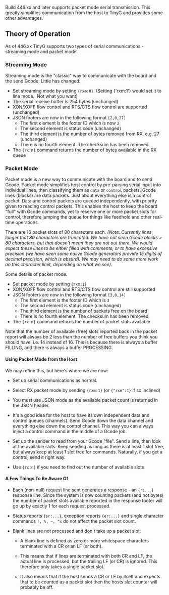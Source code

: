 Build 446.xx and later supports packet mode serial transmission. This greatly simplifies communication from the host to TinyG and provides some other advantages.

## Theory of Operation
As of 446.xx TinyG supports two types of serial communications - streaming mode and packet mode.
### Streaming Mode
Streaming mode is the "classic" way to communicate with the board and the send Gcode. Little has changed:

- Set streaming mode by setting `{rxm:0}`. (Setting {'rxm:1'} would set it to line mode.. Not what you want)
- The serial receive buffer is 254 bytes (unchanged)
- XON/XOFF flow control and RTS/CTS flow control are supported (unchanged)
- JSON footers are now in the following format `[2,0,27]`
  - The first element is the footer ID which is now `2`
  - The second element is status code (unchanged)
  - The third element is the number of bytes removed from RX, e.g. 27 (unchanged)
  - There is no fourth element. The checksum has been removed.
- The `{rx:n}` command returns the number of bytes available in the RX queue

### Packet Mode
Packet mode is a new way to communicate with the board and to send Gcode. Packet mode simplifies host control by pre-parsing serial input into individual lines, then classifying them as `data` or `control` packets. Gcode lines (blocks) are data packets. Just about everything else is a control packet. Data and control packets are queued independently, with priority given to reading control packets. This enables the host to keep the board "full" with Gcode commands, yet to reserve one or more packet slots for control, therefore jumping the queue for things like feedhold and other real-time operations.

There are 16 packet slots of 80 characters each. _(Note: Currently lines longer that 80 characters are truncated. We have not seen Gcode blocks > 80 characters, but that doesn't mean they are not out there. We would expect these lines to be either filled with comments, or to have excessive precision (we have seen some naiive Gcode generators provide 15 digits of decimal precision, which is absurd). We may need to do some more work on this character limit, depending on what we see)._

Some details of packet mode:

- Set packet mode by setting `{rxm:1}`
- XON/XOFF flow control and RTS/CTS flow control are still supported
- JSON footers are now in the following format `[3,0,14]`
  - The first element is the footer ID which is `3`
  - The second element is status code (unchanged)
  - The third element is the number of packets free on the board
  - There is no fourth element. The checksum has been removed.
- The `{rx:n}` command returns the number of packet slots available

Note that the number of available (free) slots reported back in the packet report will always be 2 less than the number of free buffers you think you should have, i.e. 14 instead of 16. This is because there is always a buffer FILLING, and there is always a buffer PROCESSING.

#### Using Packet Mode from the Host
We may refine this, but here's where we are now:

- Set up serial communications as normal.

- Select RX packet mode by sending `{rxm:1}` (or `{"rxm":1}` if so inclined)

- You must use JSON mode as the available packet count is returned in the JSON header.

- It's a good idea for the host to have its own independent data and control queues (channels). Send Gcode down the data channel and everything else down the control channel. This way you can always inject a control command in the middle of a Gcode job.

- Set up the sender to read from your Gcode "file". Send a line, then look at the available slots. Keep sending as long as there is at least 1 slot free, but always keep at least 1 slot free for commands. Naturally, if you get a control, send it right way.

- Use `{rx:n}` if you need to find out the number of available slots

#### A Few Things To Be Aware Of

- Each (non-null) request line sent generates a response - an `{r:...}` response line. Since the system is now counting packets (and not bytes) the number of packet slots available reported in the response footer will go up by exactly 1 for each request processed.

- Status reports `{sr:...}`, exception reports `{er:...}` and single character commands `!, %, ~, ^x` do not affect the packet slot count.

- Blank lines are not processed and don't take up a packet slot.

  - A blank line is defined as zero or more whitespace characters terminated with a CR or an LF (or both).

  - This means that if lines are terminated with both CR and LF, the actual line is processed, but the trailing LF (or CR) is ignored. This therefore only takes a single packet slot.

  - It also means that if the host sends a CR or LF by itself and expects that to be counted as a packet slot then the hosts slot counter will probably be off.
